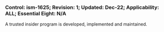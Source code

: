 ### Control: ism-1625; Revision: 1; Updated: Dec-22; Applicability: ALL; Essential Eight: N/A
<p>A trusted insider program is developed, implemented and maintained.</p>